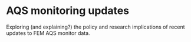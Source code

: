 # AQS monitoring updates

Exploring (and explaining?) the policy and research implications of recent updates to FEM AQS monitor data.
